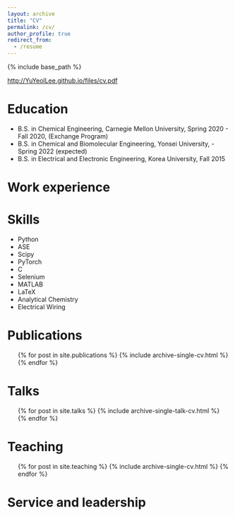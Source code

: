 ```yaml
---
layout: archive
title: "CV"
permalink: /cv/
author_profile: true
redirect_from:
  - /resume
---
```


{% include base_path %}

http://YuYeolLee.github.io/files/cv.pdf

Education
======
* B.S. in Chemical Engineering, Carnegie Mellon University, Spring 2020 - Fall 2020, (Exchange Program)
* B.S. in Chemical and Biomolecular Engineering, Yonsei University,  - Spring 2022 (expected)
* B.S. in Electrical and Electronic Engineering, Korea University, Fall 2015

Work experience
======

  
Skills
======
*  Python
  *  ASE
  *  Scipy
  *  PyTorch
*  C
*  Selenium
*  MATLAB
*  LaTeX
*  Analytical Chemistry
*  Electrical Wiring

Publications
======
  <ul>{% for post in site.publications %}
    {% include archive-single-cv.html %}
  {% endfor %}</ul>
  
Talks
======
  <ul>{% for post in site.talks %}
    {% include archive-single-talk-cv.html %}
  {% endfor %}</ul>
  
Teaching
======
  <ul>{% for post in site.teaching %}
    {% include archive-single-cv.html %}
  {% endfor %}</ul>
  
Service and leadership
======

